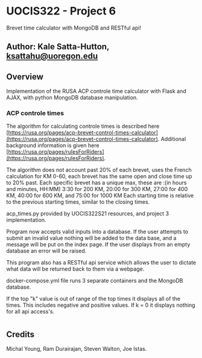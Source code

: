 # UOCIS322 - Project 6 #

Brevet time calculator with MongoDB and RESTful api!

## Author: Kale Satta-Hutton, ksattahu@uoregon.edu ##

## Overview

Implementation of the RUSA ACP controle time calculator with Flask and AJAX,
with python MongoDB database manipulation.

### ACP controle times

The algorithm for calculating controle times is described here [https://rusa.org/pages/acp-brevet-control-times-calculator](https://rusa.org/pages/acp-brevet-control-times-calculator). Additional background information is given here [https://rusa.org/pages/rulesForRiders](https://rusa.org/pages/rulesForRiders).

The algorithm does not account past 20% of each brevet, uses the French
calculation for KM 0-60, each brevet has the same open and close time up to 20%
past. Each specific brevet has a unique max, these are :(in hours and minutes, HH:MM)
3:30 for 200 KM, 20:00 for 300 KM, 27:00 for 400 KM, 40:00 for 600 KM, and 75:00 for 1000 KM
Each starting time is relative to the previous starting times, similar to the closing times.

acp_times.py provided by UOCIS322S21 resources, and project 3 implementation.

Program now accepts valid inputs into a database. If the user attempts to submit an invalid
value nothing will be added to the data base, and a message will be put on the index page.
If the user displays from an empty database an error will be raised.

This program also has a RESTful api service which allows the user to dictate what data
will be returned back to them via a webpage.

docker-compose.yml file runs 3 separate containers and the MongoDB database.

If the top "k" value is out of range of the top times it displays all of the times.
This includes negative and positive values. If k = 0 it displays nothing for all
api access's.



#

## Credits

Michal Young, Ram Durairajan, Steven Walton, Joe Istas.

